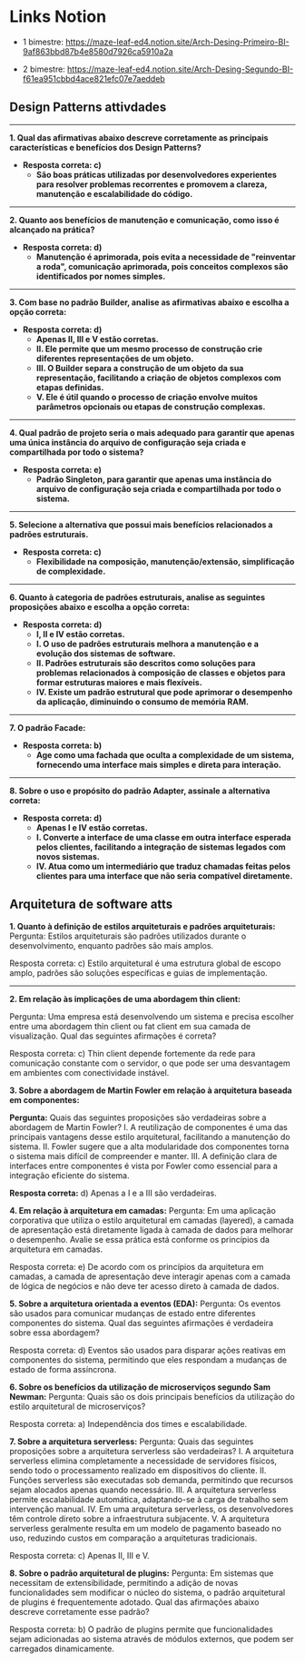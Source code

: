 # Links Notion

- 1 bimestre: https://maze-leaf-ed4.notion.site/Arch-Desing-Primeiro-BI-9af863bbd87b4e8580d7926ca5910a2a

- 2 bimestre: https://maze-leaf-ed4.notion.site/Arch-Desing-Segundo-BI-f61ea951cbbd4ace821efc07e7aeddeb







## Design Patterns attivdades

---

**1. Qual das afirmativas abaixo descreve corretamente as principais características e benefícios dos Design Patterns?**

- **Resposta correta: c)**
  - **São boas práticas utilizadas por desenvolvedores experientes para resolver problemas recorrentes e promovem a clareza, manutenção e escalabilidade do código.**

---

**2. Quanto aos benefícios de manutenção e comunicação, como isso é alcançado na prática?**

- **Resposta correta: d)**
  - **Manutenção é aprimorada, pois evita a necessidade de "reinventar a roda", comunicação aprimorada, pois conceitos complexos são identificados por nomes simples.**

---

**3. Com base no padrão Builder, analise as afirmativas abaixo e escolha a opção correta:**

- **Resposta correta: d)**
  - **Apenas II, III e V estão corretas.**
  - **II. Ele permite que um mesmo processo de construção crie diferentes representações de um objeto.**
  - **III. O Builder separa a construção de um objeto da sua representação, facilitando a criação de objetos complexos com etapas definidas.**
  - **V. Ele é útil quando o processo de criação envolve muitos parâmetros opcionais ou etapas de construção complexas.**

---

**4. Qual padrão de projeto seria o mais adequado para garantir que apenas uma única instância do arquivo de configuração seja criada e compartilhada por todo o sistema?**

- **Resposta correta: e)**
  - **Padrão Singleton, para garantir que apenas uma instância do arquivo de configuração seja criada e compartilhada por todo o sistema.**

---

**5. Selecione a alternativa que possui mais benefícios relacionados a padrões estruturais.**

- **Resposta correta: c)**
  - **Flexibilidade na composição, manutenção/extensão, simplificação de complexidade.**

---

**6. Quanto à categoria de padrões estruturais, analise as seguintes proposições abaixo e escolha a opção correta:**

- **Resposta correta: d)**
  - **I, II e IV estão corretas.**
  - **I. O uso de padrões estruturais melhora a manutenção e a evolução dos sistemas de software.**
  - **II. Padrões estruturais são descritos como soluções para problemas relacionados à composição de classes e objetos para formar estruturas maiores e mais flexíveis.**
  - **IV. Existe um padrão estrutural que pode aprimorar o desempenho da aplicação, diminuindo o consumo de memória RAM.**

---

**7. O padrão Facade:**

- **Resposta correta: b)**
  - **Age como uma fachada que oculta a complexidade de um sistema, fornecendo uma interface mais simples e direta para interação.**

---

**8. Sobre o uso e propósito do padrão Adapter, assinale a alternativa correta:**

- **Resposta correta: d)**
  - **Apenas I e IV estão corretas.**
  - **I. Converte a interface de uma classe em outra interface esperada pelos clientes, facilitando a integração de sistemas legados com novos sistemas.**
  - **IV. Atua como um intermediário que traduz chamadas feitas pelos clientes para uma interface que não seria compatível diretamente.**



## Arquitetura de software atts


**1. Quanto à definição de estilos arquiteturais e padrões arquiteturais:**
Pergunta:
Estilos arquiteturais são padrões utilizados durante o desenvolvimento, enquanto padrões são mais amplos.

Resposta correta:
c) Estilo arquitetural é uma estrutura global de escopo amplo, padrões são soluções específicas e guias de implementação.

---

**2. Em relação às implicações de uma abordagem thin client:**

Pergunta:
Uma empresa está desenvolvendo um sistema e precisa escolher entre uma abordagem thin client ou fat client em sua camada de visualização. Qual das seguintes afirmações é correta?

Resposta correta:
c) Thin client depende fortemente da rede para comunicação constante com o servidor, o que pode ser uma desvantagem em ambientes com conectividade instável.

**3. Sobre a abordagem de Martin Fowler em relação à arquitetura baseada em componentes:**

**Pergunta:**
Quais das seguintes proposições são verdadeiras sobre a abordagem de Martin Fowler?
I. A reutilização de componentes é uma das principais vantagens desse estilo arquitetural, facilitando a manutenção do sistema.
II. Fowler sugere que a alta modularidade dos componentes torna o sistema mais difícil de compreender e manter.
III. A definição clara de interfaces entre componentes é vista por Fowler como essencial para a integração eficiente do sistema.

**Resposta correta:** d) Apenas a I e a III são verdadeiras.

**4. Em relação à arquitetura em camadas:**
Pergunta:
Em uma aplicação corporativa que utiliza o estilo arquitetural em camadas (layered), a camada de apresentação está diretamente ligada à camada de dados para melhorar o desempenho. Avalie se essa prática está conforme os princípios da arquitetura em camadas.

Resposta correta:
e) De acordo com os princípios da arquitetura em camadas, a camada de apresentação deve interagir apenas com a camada de lógica de negócios e não deve ter acesso direto à camada de dados.

**5. Sobre a arquitetura orientada a eventos (EDA):**
Pergunta:
Os eventos são usados para comunicar mudanças de estado entre diferentes componentes do sistema. Qual das seguintes afirmações é verdadeira sobre essa abordagem?

Resposta correta:
d) Eventos são usados para disparar ações reativas em componentes do sistema, permitindo que eles respondam a mudanças de estado de forma assíncrona.

**6. Sobre os benefícios da utilização de microserviços segundo Sam Newman:**
Pergunta:
Quais são os dois principais benefícios da utilização do estilo arquitetural de microserviços?

Resposta correta:
a) Independência dos times e escalabilidade.

**7. Sobre a arquitetura serverless:**
Pergunta:
Quais das seguintes proposições sobre a arquitetura serverless são verdadeiras?
I. A arquitetura serverless elimina completamente a necessidade de servidores físicos, sendo todo o processamento realizado em dispositivos do cliente.
II. Funções serverless são executadas sob demanda, permitindo que recursos sejam alocados apenas quando necessário.
III. A arquitetura serverless permite escalabilidade automática, adaptando-se à carga de trabalho sem intervenção manual.
IV. Em uma arquitetura serverless, os desenvolvedores têm controle direto sobre a infraestrutura subjacente.
V. A arquitetura serverless geralmente resulta em um modelo de pagamento baseado no uso, reduzindo custos em comparação a arquiteturas tradicionais.

Resposta correta:
c) Apenas II, III e V.

**8. Sobre o padrão arquitetural de plugins:**
Pergunta:
Em sistemas que necessitam de extensibilidade, permitindo a adição de novas funcionalidades sem modificar o núcleo do sistema, o padrão arquitetural de plugins é frequentemente adotado. Qual das afirmações abaixo descreve corretamente esse padrão?

Resposta correta:
b) O padrão de plugins permite que funcionalidades sejam adicionadas ao sistema através de módulos externos, que podem ser carregados dinamicamente.









